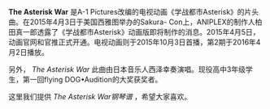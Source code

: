 

**The Asterisk War** 是A-1
Pictures改编的电视动画《学战都市Asterisk》的片头曲。在2015年4月3日于美国西雅图举办的Sakura-
Con上，ANIPLEX的制作人柏田真一郎透露了《学战都市Asterisk》动画版即将制作的消息。2015年4月5日，动画官网和官推正式开通。电视动画则于2015年10月3日首播，第2期于2016年4月2日播放。

另外， _The Asterisk War_ 此曲由日本音乐人西泽幸奏演唱。现役高中3年级学生，第一回flying DOG•Audition的大奖获奖者。

这里我们提供 _The Asterisk War钢琴谱_ ，希望大家喜欢。

